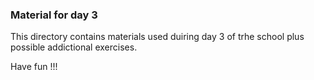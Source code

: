 ### Material for day 3 


This directory contains materials used duiring day 3 of trhe school plus possible addictional exercises. 

Have fun !!!
